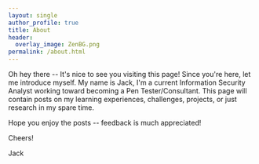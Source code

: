 ```yaml
---
layout: single
author_profile: true
title: About
header:
  overlay_image: ZenBG.png
permalink: /about.html
---
```


Oh hey there -- It's nice to see you visiting this page! Since you're here, let me introduce myself. My name is Jack, I'm a current Information Security Analyst working toward becoming a Pen Tester/Consultant. This page will contain posts on my learning experiences, challenges, projects, or just research in my spare time.

Hope you enjoy the posts -- feedback is much appreciated!

Cheers!

Jack 
